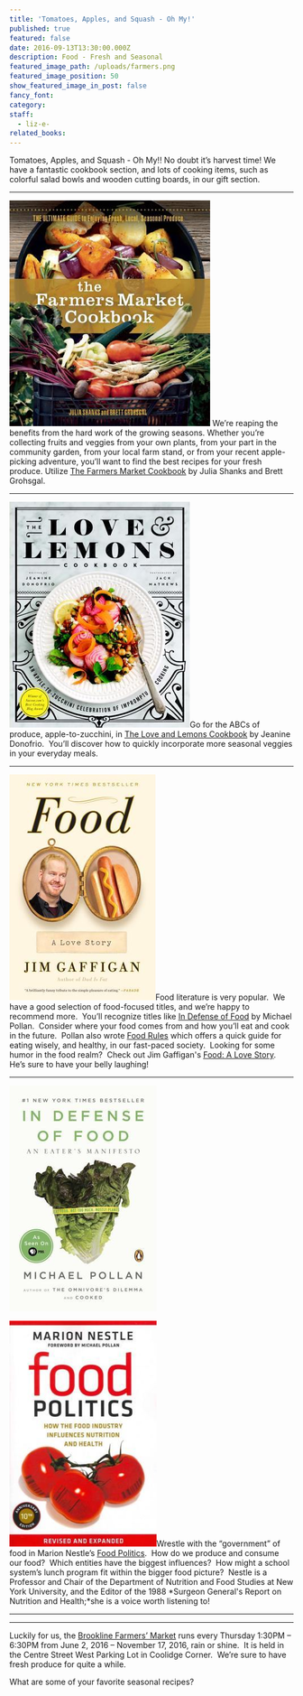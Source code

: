 ```yaml
---
title: 'Tomatoes, Apples, and Squash - Oh My!'
published: true
featured: false
date: 2016-09-13T13:30:00.000Z
description: Food - Fresh and Seasonal
featured_image_path: /uploads/farmers.png
featured_image_position: 50
show_featured_image_in_post: false
fancy_font:
category:
staff:
  - liz-e-
related_books:
---
```



Tomatoes, Apples, and Squash - Oh My!! No doubt it’s harvest time! We have a fantastic cookbook section, and lots of cooking items, such as colorful salad bowls and wooden cutting boards, in our gift section.

---

[![](/uploads/versions/farmers-market-cookbook---x----356-400x---.jpg)](http://www.brooklinebooksmith-shop.com/book/9780865718227) We’re reaping the benefits from the hard work of the growing seasons. Whether you’re collecting fruits and veggies from your own plants, from your part in the community garden, from your local farm stand, or from your recent apple-picking adventure, you’ll want to find the best recipes for your fresh produce. Utilize [<u>The Farmers Market Cookbook</u>](http://www.brooklinebooksmith-shop.com/book/9780865718227) by Julia Shanks and Brett Grohsgal.

---

[![](/uploads/versions/love-and-lemons---x----320-400x---.jpg)](http://www.brooklinebooksmith-shop.com/book/9781583335864)Go for the ABCs of produce, apple-to-zucchini, in [<u>The Love and Lemons Cookbook</u>](http://www.brooklinebooksmith-shop.com/book/9781583335864) by Jeanine Donofrio.&nbsp; You’ll discover how to quickly incorporate more seasonal veggies in your everyday meals.

---

[![](/uploads/versions/food-love-story---x----259-400x---.jpg)](http://www.brooklinebooksmith-shop.com/book/9780804140430)Food literature is very popular.&nbsp; We have a good selection of food-focused titles, and we’re happy to recommend more.&nbsp; You’ll recognize titles like [<u>In Defense of Food</u>](http://www.brooklinebooksmith-shop.com/book/9780143114963) by Michael Pollan.&nbsp; Consider where your food comes from and how you’ll eat and cook in the future.&nbsp; Pollan also wrote [<u>Food Rules</u>](http://www.brooklinebooksmith-shop.com/book/9780143116387) which offers a quick guide for eating wisely, and healthy, in our fast-paced society.&nbsp; Looking for some humor in the food realm?&nbsp; Check out Jim Gaffigan's [<u>Food: A Love Story</u>](http://www.brooklinebooksmith-shop.com/book/9780804140430).&nbsp; He’s sure to have your belly laughing!

---

[![](/uploads/versions/in-defense-of-food---x----261-400x---.jpg)](http://www.brooklinebooksmith-shop.com/book/9780143114963)

[![](/uploads/versions/food-politcs---x----261-400x---.jpg)](http://www.brooklinebooksmith-shop.com/book/9780520275966)Wrestle with the “government” of food in Marion Nestle’s [<u>Food Politics</u>](http://www.brooklinebooksmith-shop.com/book/9780520275966).&nbsp; How do we produce and consume our food?&nbsp; Which entities have the biggest influences?&nbsp; How might a school system’s lunch program fit within the bigger food picture?&nbsp; Nestle is a Professor and Chair of the Department of Nutrition and Food Studies at New York University, and the Editor of the 1988 *Surgeon General's Report on Nutrition and Health;*she is a voice worth listening to!

---

---

Luckily for us, the [Brookline Farmers’ Market](https://brooklinefarmersmarket.com/about/) runs every Thursday 1:30PM – 6:30PM from June 2, 2016 – November 17, 2016, rain or shine. &nbsp;It is held in the Centre Street West Parking Lot in Coolidge Corner.&nbsp; We’re sure to have fresh produce for quite a while.

What are some of your favorite seasonal recipes?
